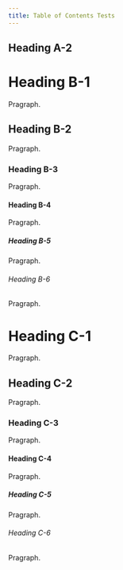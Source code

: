 ```yaml
---
title: Table of Contents Tests
---
```


## Heading A-2

<div>

# Heading B-1

Pragraph.

## Heading B-2

Pragraph.

### Heading B-3

Pragraph.

#### Heading B-4

Pragraph.

##### Heading B-5

Pragraph.

###### Heading B-6

Pragraph.

# Heading C-1

Pragraph.

## Heading C-2

Pragraph.

### Heading C-3

Pragraph.

#### Heading C-4

Pragraph.

##### Heading C-5

Pragraph.

###### Heading C-6

Pragraph.

</div>
